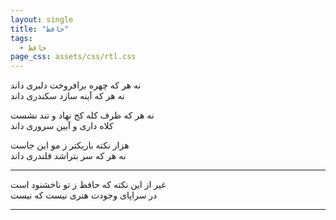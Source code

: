 ```yaml
---
layout: single
title: "حافظ"
tags:
  - حافظ
page_css: assets/css/rtl.css
---
```

نه هر که چهره برافروخت دلبری داند<br>
نه هر که آینه سازد سکندری داند

نه هر که طرف کله کج نهاد و تند نشست<br>
کلاه داری و آیین سروری داند

هزار نکته باریکتر ز مو این جاست<br>
نه هر که سر بتراشد قلندری داند

---

غیر از این نکته که حافظ ز تو ناخشنود است<br>
در سراپای وجودت هنری نیست که نیست

---
